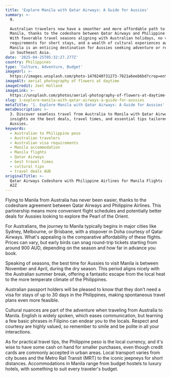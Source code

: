 ```yaml
---
title: 'Explore Manila with Qatar Airways: A Guide for Aussies'
summary: >-
  9. 

  Australian travelers now have a smoother and more affordable path to exploring
  Manila, thanks to the codeshare between Qatar Airways and Philippine Airlines.
  With favorable travel seasons aligning with Australian holidays, no visa
  requirements for short stays, and a wealth of cultural experiences awaiting,
  Manila is an enticing destination for Aussies seeking adventure or relaxation
  in Southeast Asia.
date: '2025-04-25T05:32:27.277Z'
country: Philippines
type: 'Culture, Adventure, Budget'
imageUrl: >-
  https://images.unsplash.com/photo-1470240731273-7821a6eeb6bd?crop=entropy&cs=tinysrgb&fit=max&fm=jpg&ixid=M3w3Mzk5OTB8MHwxfHNlYXJjaHwxfHwxMS4lMjBQaGlsaXBwaW5lcyUyMDEzLiUyMEN1bHR1cmUlMkMlMjBBZHZlbnR1cmUlMkMlMjBCdWRnZXQlMjB0cmF2ZWwlMjBsYW5kc2NhcGV8ZW58MHwwfHx8MTc0NTU0NjQxOXww&ixlib=rb-4.0.3&q=80&w=1080
imageAlt: aerial photography of flowers at daytime
imageCredit: Joel Holland
imageLink: >-
  https://unsplash.com/photos/aerial-photography-of-flowers-at-daytime-TRhGEGdw-YY
slug: 1-explore-manila-with-qatar-airways-a-guide-for-aussies
metaTitle: '1. Explore Manila with Qatar Airways: A Guide for Aussies'
metaDescription: >-
  3. Discover seamless travel from Australia to Manila with Qatar Airways. Get
  insights on the best deals, travel times, and essential tips tailored for
  Aussies.
keywords:
  - Australian to Philippine peso
  - Australian travelers
  - Australian visa requirements
  - Manila accommodation
  - Manila flights
  - Qatar Airways
  - best travel times
  - cultural tips
  - travel deals AUD
originalTitle: >-
  Qatar Airways Codeshare with Philippine Airlines for Manila Flights - Aviation
  A2Z
---
```

Flying to Manila from Australia has never been easier, thanks to the codeshare agreement between Qatar Airways and Philippine Airlines. This partnership means more convenient flight schedules and potentially better deals for Aussies looking to explore the Pearl of the Orient. 

For Australians, the journey to Manila typically begins in major cities like Sydney, Melbourne, or Brisbane, with a stopover in Doha courtesy of Qatar Airways. What's appealing is the comparative affordability of these flights. Prices can vary, but early birds can snag round-trip tickets starting from around 900 AUD, depending on the season and how far in advance you book.

Speaking of seasons, the best time for Aussies to visit Manila is between November and April, during the dry season. This period aligns nicely with the Australian summer break, offering a fantastic escape from the local heat to the more temperate climate of the Philippines.

Australian passport holders will be pleased to know that they don’t need a visa for stays of up to 30 days in the Philippines, making spontaneous travel plans even more feasible.

Cultural nuances are part of the adventure when traveling from Australia to Manila. English is widely spoken, which eases communication, but learning a few basic phrases in Filipino can endear you to the locals. Respect and courtesy are highly valued, so remember to smile and be polite in all your interactions.

As for practical travel tips, the Philippine peso is the local currency, and it's wise to have some cash on hand for smaller purchases, even though credit cards are commonly accepted in urban areas. Local transport varies from city buses and the Metro Rail Transit (MRT) to the iconic jeepneys for short distances. Accommodations in Manila range from budget hostels to luxury hotels, with something to suit every traveler's budget.

